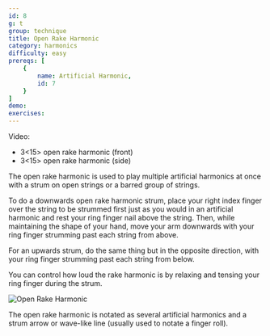 ```yaml
---
id: 8
g: t
group: technique
title: Open Rake Harmonic
category: harmonics
difficulty: easy
prereqs: [
    {
        name: Artificial Harmonic,
        id: 7
    }
]
demo: 
exercises:
---
```


Video: 
- 3<15> open rake harmonic (front)
- 3<15> open rake harmonic (side)  

The open rake harmonic is used to play multiple artificial harmonics at once with a strum on open strings or a barred group of strings. 

To do a downwards open rake harmonic strum, place your right index finger over the string to be strummed first just as you would in an artificial harmonic and rest your ring finger nail above the string. Then, while maintaining the shape of your hand, move your arm downwards with your ring finger strumming past each string from above.  

For an upwards strum, do the same thing but in the opposite direction, with your ring finger strumming past each string from below.

You can control how loud the rake harmonic is by relaxing and tensing your ring finger during the strum. 

![Open Rake Harmonic]()

The open rake harmonic is notated as several artificial harmonics and a strum arrow or wave-like line (usually used to notate a finger roll).